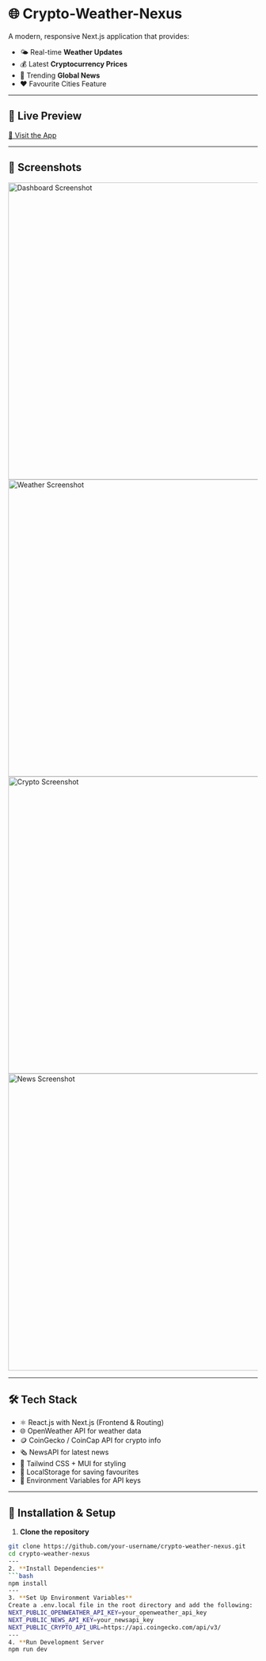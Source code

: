 # 🌐 Crypto-Weather-Nexus

A modern, responsive Next.js application that provides:

- 🌤️ Real-time **Weather Updates**
- 💰 Latest **Cryptocurrency Prices**
- 📰 Trending **Global News**
- ❤️ Favourite Cities Feature

---

## 🚀 Live Preview

[🔗 Visit the App](https://your-live-deployment-url.com)

---

## 📸 Screenshots

<img src="public/screenshots/dashboard.png" alt="Dashboard Screenshot" width="600" />
<img src="public/screenshots/weather.png" alt="Weather Screenshot" width="600" />
<img src="public/screenshots/crypto.png" alt="Crypto Screenshot" width="600" />
<img src="public/screenshots/news.png" alt="News Screenshot" width="600" />

---

## 🛠️ Tech Stack

- ⚛️ React.js with Next.js (Frontend & Routing)
- 🌐 OpenWeather API for weather data
- 🪙 CoinGecko / CoinCap API for crypto info
- 🗞️ NewsAPI for latest news
- 🎨 Tailwind CSS + MUI for styling
- 💾 LocalStorage for saving favourites
- 🔐 Environment Variables for API keys


---

## 🔧 Installation & Setup

1. **Clone the repository**
```bash
git clone https://github.com/your-username/crypto-weather-nexus.git
cd crypto-weather-nexus
---
2. **Install Dependencies**
```bash
npm install
---
3. **Set Up Environment Variables**
Create a .env.local file in the root directory and add the following:
NEXT_PUBLIC_OPENWEATHER_API_KEY=your_openweather_api_key
NEXT_PUBLIC_NEWS_API_KEY=your_newsapi_key
NEXT_PUBLIC_CRYPTO_API_URL=https://api.coingecko.com/api/v3/
---
4. **Run Development Server
npm run dev
